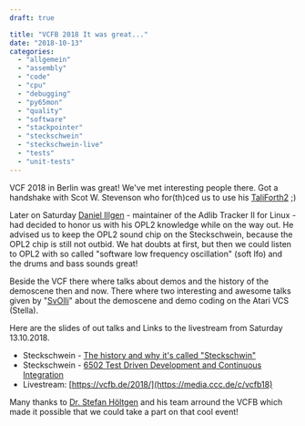 ```yaml
---
draft: true

title: "VCFB 2018 It was great..."
date: "2018-10-13"
categories: 
  - "allgemein"
  - "assembly"
  - "code"
  - "cpu"
  - "debugging"
  - "py65mon"
  - "quality"
  - "software"
  - "stackpointer"
  - "steckschwein"
  - "steckschwein-live"
  - "tests"
  - "unit-tests"
---
```


VCF 2018 in Berlin was great! We've met interesting people there. Got a handshake with Scot W. Stevenson who for(th)ced us to use his [TaliForth2](https://github.com/scotws/TaliForth2) ;)

Later on Saturday [Daniel Illgen](http://www.adlibtracker.net/downloads.php) - maintainer of the Adlib Tracker II for Linux - had decided to honor us with his OPL2 knowledge while on the way out. He advised us to keep the OPL2 sound chip on the Steckschwein, because the OPL2 chip is still not outbid. We hat doubts at first, but then we could listen to OPL2 with so called "software low frequency oscillation" (soft lfo) and the drums and bass sounds great!

Beside the VCF there where talks about demos and the history of the demoscene then and now. There where two interesting and awesome talks given by "[SvOlli](http://svolli.de/)" about the demoscene and demo coding on the Atari VCS (Stella).

Here are the slides of out talks and Links to the livestream from Saturday 13.10.2018.

- Steckschwein - [The history and why it's called "Steckschwin"](https://steckschwein.files.wordpress.com/2018/10/the-history.pdf)
- Steckschwein - [6502 Test Driven Development and Continuous Integration](https://steckschwein.files.wordpress.com/2018/10/asm_tests_ci.pdf)
- Livestream: [https://vcfb.de/2018/](https://media.ccc.de/c/vcfb18)

Many thanks to [Dr. Stefan Höltgen](http://www.stefan-hoeltgen.de/) and his team arround the VCFB which made it possible that we could take a part on that cool event!
